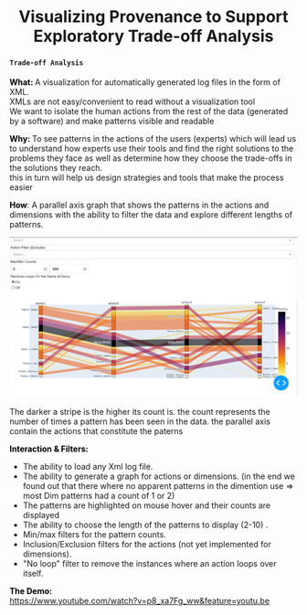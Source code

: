 <h1 style="text-align: center;">Visualizing Provenance to Support Exploratory Trade-off Analysis</h1>
<h4><code>Trade-off Analysis</code></h4>
<p><strong style="color: #000;"></strong></p>
<p><strong style="color: #000;">What: </strong><strong style="color: #000;"></strong>A visualization for automatically generated log files in the form of XML.<br /> XMLs are not easy/convenient to read without a visualization tool <br /> We want to isolate the human actions from the rest of the data (generated by a software) and make patterns visible and readable </p>
<p><strong style="color: #000;">Why: </strong>To see patterns in the actions of the users (experts) which will lead us to understand how experts use their tools and find the right solutions to the problems they face as well as determine how they choose the trade-offs in the solutions they reach. <br /> this in turn will help us design strategies and tools that make the process easier</p>
<p><strong style="color: #000;">How</strong>: A parallel axis graph that shows the patterns in the actions and dimensions with the ability to filter the data and explore different lengths of patterns.</p>

![ImageEx](/ScreenExample3.PNG?raw=true "Optional Title")

<p>The darker a stripe is the higher its count is. the count represents the number of times a pattern has been seen in the data. the parallel axis contain the actions that constitute the paterns</p>

<p><strong style="color: #000;">Interaction &amp; Filters:<br /></strong></p>
<ul>
<li>The ability to load any Xml log file.</li>
<li>The ability to generate a graph for actions or dimensions. (in the end we found out that there where no apparent patterns in the dimention use => most Dim patterns had a count of 1 or 2)</li>
<li>The patterns are highlighted on mouse hover and their counts are displayed</li>
<li>The ability to choose the length of the patterns to display (2-10) .</li>
<li>Min/max filters for the pattern counts.</li>
<li>Inclusion/Exclusion filters for the actions (not yet implemented for dimensions).</li>
<li>"No loop" filter to remove the instances where an action loops over itself.</li>
</ul>
<p><strong style="color: #000;">The Demo:</strong>&nbsp;<br /><a href="https://www.youtube.com/watch?v=p8_xa7Fg_ww&amp;feature=youtu.be">https://www.youtube.com/watch?v=p8_xa7Fg_ww&amp;feature=youtu.be</a></p>
<p></p>

